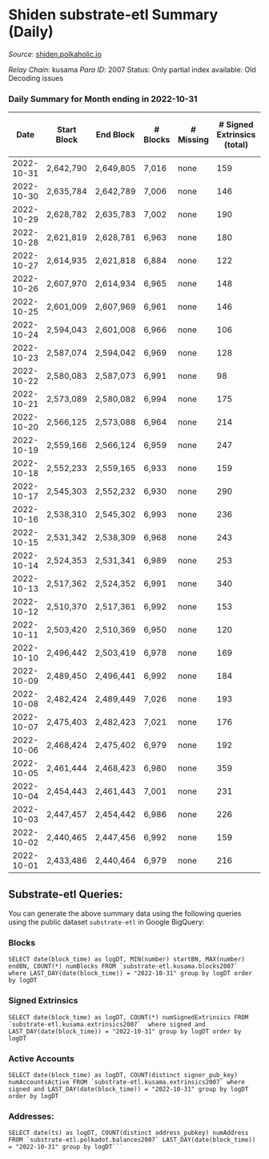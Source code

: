 # Shiden substrate-etl Summary (Daily)

_Source_: [shiden.polkaholic.io](https://shiden.polkaholic.io)

*Relay Chain*: kusama
*Para ID*: 2007
Status: Only partial index available: Old Decoding issues


### Daily Summary for Month ending in 2022-10-31


| Date | Start Block | End Block | # Blocks | # Missing | # Signed Extrinsics (total) | # Active Accounts | # Addresses with Balances | # Events | # Transfers | # XCM Transfers In | # XCM Transfers Out |
| ---- | ----------- | --------- | -------- | --------- | --------------------------- | ----------------- | ------------------------- | -------- | ----------- | ------------------ | ------------------- |
| 2022-10-31 | 2,642,790 | 2,649,805 | 7,016 | none  | 159 | 107 | 633,901 | 67,314 | 7,704 ($126,809) | 1 ($309.90) |   |
| 2022-10-30 | 2,635,784 | 2,642,789 | 7,006 | none  | 146 | 93 | 633,892 | 55,128 | 7,134 ($9,734.68) |   |   |
| 2022-10-29 | 2,628,782 | 2,635,783 | 7,002 | none  | 190 | 75 |  | 53,424 | 7,278 ($26,185.04) | 3 ($1,515.53) | 1 ($550.81) |
| 2022-10-28 | 2,621,819 | 2,628,781 | 6,963 | none  | 180 | 80 |  | 59,518 | 7,215 ($30,538.01) | 1 ($299.92) | 1 ($348.41) |
| 2022-10-27 | 2,614,935 | 2,621,818 | 6,884 | none  | 122 | 77 | 633,861 | 53,491 | 7,166 ($27,161.04) | 4 ($652.54) |   |
| 2022-10-26 | 2,607,970 | 2,614,934 | 6,965 | none  | 148 | 84 | 633,838 | 57,543 | 7,340 ($28,865.49) | 1 ($3.89) | 4 ($5.07) |
| 2022-10-25 | 2,601,009 | 2,607,969 | 6,961 | none  | 146 | 89 | 633,822 | 57,293 | 7,449 ($103,813) |   | 6 ($110.67) |
| 2022-10-24 | 2,594,043 | 2,601,008 | 6,966 | none  | 106 | 66 | 633,810 | 51,967 | 7,228 ($26,677.92) | 3 ($314.80) | 3 ($501.24) |
| 2022-10-23 | 2,587,074 | 2,594,042 | 6,969 | none  | 128 | 84 | 633,801 | 58,453 | 7,885 ($60,452.16) |   | 1 ($101.03) |
| 2022-10-22 | 2,580,083 | 2,587,073 | 6,991 | none  | 98 | 67 | 633,796 | 48,889 | 7,209 ($44,656.69) | 3 ($715.87) | 4 ($1,497.17) |
| 2022-10-21 | 2,573,089 | 2,580,082 | 6,994 | none  | 175 | 90 | 633,793 | 55,235 | 7,696 ($139,372) | 2 ($157.30) | 1 ($32.16) |
| 2022-10-20 | 2,566,125 | 2,573,088 | 6,964 | none  | 214 | 126 |  | 58,177 | 7,687 ($59,833.27) | 1 ($477.65) | 12 ($3,038.78) |
| 2022-10-19 | 2,559,166 | 2,566,124 | 6,959 | none  | 247 | 99 |  | 62,497 | 7,830 ($69,367.93) | 7 ($87.39) | 5 ($1,327.33) |
| 2022-10-18 | 2,552,233 | 2,559,165 | 6,933 | none  | 159 | 81 |  | 52,979 | 7,360 ($30,056.38) |   | 8 ($1,190.42) |
| 2022-10-17 | 2,545,303 | 2,552,232 | 6,930 | none  | 290 | 124 | 633,681 | 56,453 | 7,606 ($207,573) | 1 ($0.36) | 8 ($10,832.73) |
| 2022-10-16 | 2,538,310 | 2,545,302 | 6,993 | none  | 236 | 108 | 633,652 | 60,264 | 7,960 ($121,311) |   |   |
| 2022-10-15 | 2,531,342 | 2,538,309 | 6,968 | none  | 243 | 92 | 633,626 | 76,237 | 8,305 ($141,642) | 1 ($169.02) | 1 ($169.02) |
| 2022-10-14 | 2,524,353 | 2,531,341 | 6,989 | none  | 253 | 75 | 633,599 | 54,637 | 7,533 ($269,988) |   |   |
| 2022-10-13 | 2,517,362 | 2,524,352 | 6,991 | none  | 340 | 95 | 633,574 | 64,995 | 8,111 ($262,606) | 2 ($42.05) |   |
| 2022-10-12 | 2,510,370 | 2,517,361 | 6,992 | none  | 153 | 75 |  | 50,396 | 7,175 ($59,157.93) | 3 ($141.70) | 1 ($0.31) |
| 2022-10-11 | 2,503,420 | 2,510,369 | 6,950 | none  | 120 | 63 |  | 49,907 | 7,191 ($24,186.90) |   |   |
| 2022-10-10 | 2,496,442 | 2,503,419 | 6,978 | none  | 169 | 90 |  | 56,614 | 7,478 ($61,989.21) |   |   |
| 2022-10-09 | 2,489,450 | 2,496,441 | 6,992 | none  | 184 | 95 |  | 51,653 | 7,112 ($24,714.76) |   |   |
| 2022-10-08 | 2,482,424 | 2,489,449 | 7,026 | none  | 193 | 87 |  | 56,309 | 7,486 ($35,045.16) | 1 ($44.00) | 1 ($43.99) |
| 2022-10-07 | 2,475,403 | 2,482,423 | 7,021 | none  | 176 | 71 |  | 54,511 | 7,383 ($66,329.49) |   |   |
| 2022-10-06 | 2,468,424 | 2,475,402 | 6,979 | none  | 192 | 85 |  | 53,979 | 7,485 ($58,708.31) |   |   |
| 2022-10-05 | 2,461,444 | 2,468,423 | 6,980 | none  | 359 | 99 |  | 76,413 | 8,815 ($201,373) |   | 1 ($0.015) |
| 2022-10-04 | 2,454,443 | 2,461,443 | 7,001 | none  | 231 | 99 |  | 59,929 | 7,958 ($175,290) |   | 1 ($2,117.40) |
| 2022-10-03 | 2,447,457 | 2,454,442 | 6,986 | none  | 226 | 74 |  | 55,388 | 7,663 ($43,484.56) |   | 1 ($1.04) |
| 2022-10-02 | 2,440,465 | 2,447,456 | 6,992 | none  | 159 | 75 |  | 55,246 | 7,300 ($16,864.21) | 1 ($0.065) |   |
| 2022-10-01 | 2,433,486 | 2,440,464 | 6,979 | none  | 216 | 87 |  | 59,138 | 7,433 ($13,362.54) |   |   |

## Substrate-etl Queries:
You can generate the above summary data using the following queries using the public dataset `substrate-etl` in Google BigQuery:


### Blocks
```
SELECT date(block_time) as logDT, MIN(number) startBN, MAX(number) endBN, COUNT(*) numBlocks FROM `substrate-etl.kusama.blocks2007`  where LAST_DAY(date(block_time)) = "2022-10-31" group by logDT order by logDT
```


### Signed Extrinsics
```
SELECT date(block_time) as logDT, COUNT(*) numSignedExtrinsics FROM `substrate-etl.kusama.extrinsics2007`  where signed and LAST_DAY(date(block_time)) = "2022-10-31" group by logDT order by logDT
```


### Active Accounts
```
SELECT date(block_time) as logDT, COUNT(distinct signer_pub_key) numAccountsActive FROM `substrate-etl.kusama.extrinsics2007` where signed and LAST_DAY(date(block_time)) = "2022-10-31" group by logDT order by logDT
```


### Addresses:
```
SELECT date(ts) as logDT, COUNT(distinct address_pubkey) numAddress FROM `substrate-etl.polkadot.balances2007` LAST_DAY(date(block_time)) = "2022-10-31" group by logDT```

